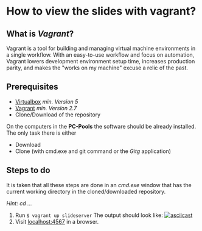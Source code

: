 # How to view the slides with vagrant?

## What is _Vagrant_?

Vagrant is a tool for building and managing virtual machine environments in a
single workflow.
With an easy-to-use workflow and focus on automation, Vagrant lowers
development environment setup time, increases production parity, and makes the
"works on my machine" excuse a relic of the past.

## Prerequisites

- [Virtualbox](https://www.virtualbox.org/wiki/Downloads) _min. Version 5_
- [Vagrant](https://www.vagrantup.com/) _min. Version 2.7_
- Clone/Download of the repository

On the computers in the __PC-Pools__ the software should be already installed.
The only task there is either

- Download
- Clone (with cmd.exe and git command or the _Gitg_ application)

## Steps to do

It is taken that all these steps are done in an _cmd.exe_ window that has the
current working directory in the cloned/downloaded repository.

_Hint: cd ..._

1. Run `$ vagrant up slideserver`
    The output should look like:
    [![asciicast](https://asciinema.org/a/A3u1Rs0EmtjCWf3OMKAAWUKi0.svg)](https://asciinema.org/a/A3u1Rs0EmtjCWf3OMKAAWUKi0)
2. Visit [localhost:4567](http://localhost:4567) in a browser.

